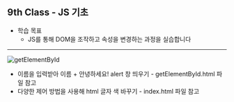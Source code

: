 ## 9th Class - JS 기초

* 학습 목표
  * JS를 통해 DOM을 조작하고 속성을 변경하는 과정을 실습합니다

<hr/>

![getElementById](https://user-images.githubusercontent.com/55133871/121028745-06c4da80-c7e3-11eb-89df-ca8531a38626.PNG)
* 이름을 입력받아 이름 + 안녕하세요! alert 창 띄우기 - getElementById.html 파일 참고
* 다양한 제어 방법을 사용해 html 글자 색 바꾸기 - index.html 파일 참고